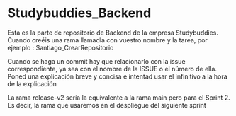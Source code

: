 # Studybuddies_Backend
Esta es la parte de repositorio de Backend de la empresa Studybuddies.
Cuando creéis una rama llamadla con vuestro nombre y la tarea, por ejemplo : Santiago_CrearRepositorio

Cuando se haga un commit hay que relacionarlo con la issue correspondiente, ya sea con el nombre de la ISSUE o el número de ella. Poned una explicación breve y concisa e intentad usar el infinitivo a la hora de la explicación

La rama release-v2 sería la equivalente a la rama main pero para el Sprint 2. Es decir, la rama que usaremos en el despliegue del siguiente sprint

